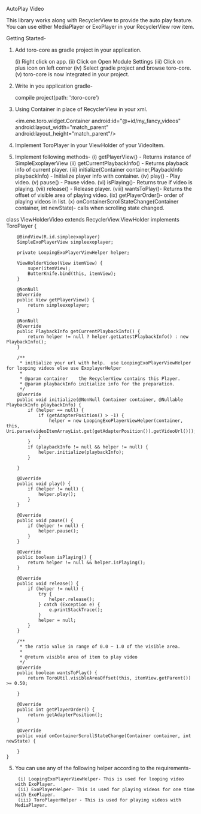 AutoPlay Video

This library works along with RecyclerView to provide the auto play feature. You can use either MediaPlayer or ExoPlayer in your RecyclerView row item.

Getting Started-

1. Add toro-core as gradle project in your application.

    (i) Right click on app.
    (ii) Click on Open Module Settings
    (iii) Click on plus icon on left corner
    (iv) Select gradle project and browse toro-core.
    (v) toro-core is now integrated in your project.

2. Write in you application gradle-

    compile project(path: ':toro-core')

3. Using Container in place of RecyclerView in your xml.

    <im.ene.toro.widget.Container
      android:id="@+id/my_fancy_videos"
      android:layout_width="match_parent"
      android:layout_height="match_parent"/>

4. Implement ToroPlayer in your ViewHolder of your VideoItem.

5. Implement following methods-
      (i)   getPlayerView() - Returns instance of SimpleExoplayerView
      (ii)  getCurrentPlaybackInfo() - Returns playback info of current player.
      (iii) initialize(Container container,PlaybackInfo playbackInfo) - Initialize player info with container.
      (iv)  play() - Play video.
      (v)   pause() - Pause video.
      (vi)  isPlaying()- Returns true if video is playing.
      (vii) release() - Release player.
      (viii) wantsToPlay()- Returns the offset of visible area of playing video.
      (ix)  getPlayerOrder()- order of playing videos in list.
      (x)   onContainerScrollStateChange(Container container, int newState)- calls when scrolling state changed.

  class ViewHolderVideo extends RecyclerView.ViewHolder implements ToroPlayer {

        @BindView(R.id.simpleexoplayer)
        SimpleExoPlayerView simpleexoplayer;

        private LoopingExoPlayerViewHelper helper;

        ViewHolderVideo(View itemView) {
            super(itemView);
            ButterKnife.bind(this, itemView);
        }

        @NonNull
        @Override
        public View getPlayerView() {
            return simpleexoplayer;
        }

        @NonNull
        @Override
        public PlaybackInfo getCurrentPlaybackInfo() {
            return helper != null ? helper.getLatestPlaybackInfo() : new PlaybackInfo();
        }

        /**
         * initialize your url with help.  use LoopingExoPlayerViewHelper for looping videos else use ExoplayerHelper
         *
         * @param container    the RecyclerView contains this Player.
         * @param playbackInfo initialize info for the preparation.
         */
        @Override
        public void initialize(@NonNull Container container, @Nullable PlaybackInfo playbackInfo) {
            if (helper == null) {
                if (getAdapterPosition() > -1) {
                    helper = new LoopingExoPlayerViewHelper(container, this, Uri.parse(videoItemArrayList.get(getAdapterPosition()).getVideoUrl()));
                }
            }
            if (playbackInfo != null && helper != null) {
                helper.initialize(playbackInfo);
            }

        }

        @Override
        public void play() {
            if (helper != null) {
                helper.play();
            }
        }

        @Override
        public void pause() {
            if (helper != null) {
                helper.pause();
            }
        }

        @Override
        public boolean isPlaying() {
            return helper != null && helper.isPlaying();
        }

        @Override
        public void release() {
            if (helper != null) {
                try {
                    helper.release();
                } catch (Exception e) {
                    e.printStackTrace();
                }
                helper = null;
            }
        }

        /**
         * the ratio value in range of 0.0 ~ 1.0 of the visible area.
         *
         * @return visible area of item to play video
         */
        @Override
        public boolean wantsToPlay() {
            return ToroUtil.visibleAreaOffset(this, itemView.getParent()) >= 0.50;

        }

        @Override
        public int getPlayerOrder() {
            return getAdapterPosition();
        }

        @Override
        public void onContainerScrollStateChange(Container container, int newState) {

        }
    }

5. You can use any of the following helper according to the requirements-

        (i) LoopingExoPlayerViewHelper- This is used for looping video with ExoPlayer.
        (ii) ExoPlayerHelper- This is used for playing videos for one time with ExoPlayer.
        (iii) ToroPlayerHelper - This is used for playing videos with MediaPlayer.
